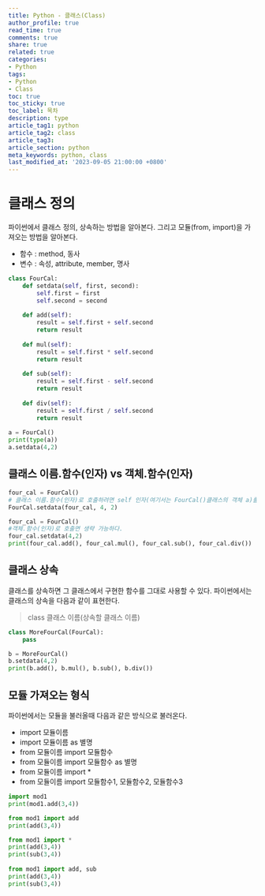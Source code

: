 ```yaml
---
title: Python - 클래스(Class)
author_profile: true
read_time: true
comments: true
share: true
related: true
categories:
- Python
tags:
- Python
- Class
toc: true
toc_sticky: true
toc_label: 목차
description: type
article_tag1: python
article_tag2: class  
article_tag3: 
article_section: python
meta_keywords: python, class
last_modified_at: '2023-09-05 21:00:00 +0800'
---
```


# 클래스 정의
파이썬에서 클래스 정의, 상속하는 방법을 알아본다.
그리고 모듈(from, import)을 가져오는 방법을 알아본다.

 - 함수 : method, 동사
 - 변수 : 속성, attribute, member, 명사

```py
class FourCal:
    def setdata(self, first, second):
        self.first = first
        self.second = second
    
    def add(self):
        result = self.first + self.second
        return result
    
    def mul(self):
        result = self.first * self.second
        return result
    
    def sub(self):
        result = self.first - self.second
        return result
    
    def div(self):
        result = self.first / self.second
        return result
    
a = FourCal()
print(type(a))
a.setdata(4,2)
```

## 클래스 이름.함수(인자) vs 객체.함수(인자)
```py
four_cal = FourCal()
# 클래스 이름.함수(인자)로 호출하려면 self 인자(여기서는 FourCal()클래스의 객체 a)를 넣어줘야 한다.
FourCal.setdata(four_cal, 4, 2)

four_cal = FourCal()
#객체.함수(인자)로 호출면 생략 가능하다.
four_cal.setdata(4,2)
print(four_cal.add(), four_cal.mul(), four_cal.sub(), four_cal.div())
```

## 클래스 상속
클래스를 상속하면 그 클래스에서 구현한 함수를 그대로 사용할 수 있다.
파이썬에서는 클래스의 상속을 다음과 같이 표현한다.

> class 클래스 이름(상속할 클래스 이름)

```py
class MoreFourCal(FourCal):
    pass

b = MoreFourCal()
b.setdata(4,2)
print(b.add(), b.mul(), b.sub(), b.div())
```

## 모듈 가져오는 형식

파이썬에서는 모듈을 불러올때 다음과 같은 방식으로 불러온다.
- import 모듈이름
- import 모듈이름 as 별명
- from 모듈이름 import 모듈함수
- from 모듈이름 import 모듈함수 as 별명
- from 모듈이름 import *
- from 모듈이름 import 모듈함수1, 모듈함수2, 모듈함수3

```py
import mod1
print(mod1.add(3,4))

from mod1 import add
print(add(3,4))

from mod1 import *
print(add(3,4))
print(sub(3,4))
      
from mod1 import add, sub
print(add(3,4))
print(sub(3,4))
```